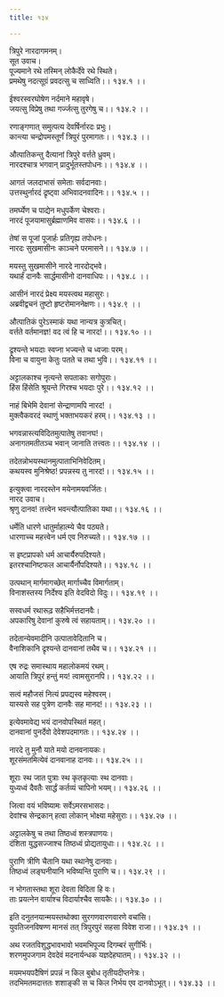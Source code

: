 ```yaml
---
title: १३४

---
```

त्रिपुरे नारदागमनम्।  
सूत उवाच।  
पूज्यमाने रथे तस्मिन् लोकैर्देवे रथे स्थिते।  
प्रमथेषु नदत्सूग्रं प्रवदत्सु च साध्विति।। १३४.१ ।।  
  
ईश्वरस्वरघोषेण नर्दमाने महावृषे।  
जयत्सु विप्रेषु तथा गर्ज्जत्सु तुरगेषु च।। १३४.२ ।।  
  
रणाङ्गणात् समुत्पत्य देवर्षिर्नारदः प्रभुः।  
कान्त्या चन्द्रोपमस्तूर्णं त्रिपुरं पुरमागतः।। १३४.३ ।।  
  
औत्पातिकन्तु दैत्यानां त्रिपुरे वर्त्तते ध्रुवम्।  
नारदश्चात्र भगवान् प्रादुर्भूतस्तपोधनः।। १३४.४ ।।  
  
आगतं जलदाभासं समेताः सर्वदानवाः।  
उत्तस्थुर्नारदं द्रृष्ट्वा अभिवादनवादिनः।। १३४.५ ।।  
  
तमर्घ्येण च पाद्येन मधुपर्केण चेश्वराः।  
नारदं पूजयामासुर्ब्रह्माणमिव वासवः।। १३४.६ ।।  
  
तेषां स पूजां पूजार्हः प्रतिगृह्य तपोधनः।  
नारदः सुखमासीनः काञ्चने परमासने।। १३४.७ ।।  
  
मयस्तु सुखमासीने नारदे नारदोद्भवे।  
यथार्हं दानवैः सार्द्धमासीनो दानवाधिपः।। १३४.८ ।।  
  
आसीनं नारदं प्रेक्ष्य मयस्त्वथ महासुरः।  
अब्रवीद्वचनं तुष्टो हृष्टरोमाननेक्षणः।। १३४.९ ।।  
  
औत्पातिकं पुरेऽस्माकं यथा नान्यत्र कुत्रचित्।  
वर्त्तते वर्तमानज्ञ! वद त्वं हि च नारद!।। १३४.१० ।।  
  
द्रृश्यन्ते भयदाः स्वप्ना भज्यन्ते च ध्वजाः परम्।  
विना च वायुना केतुः पतते च तथा भुवि।। १३४.११ ।।  
  
अट्टालकाश्च नृत्यन्ते सपताकाः सगोपुराः।  
हिंस हिंसेति श्रूयन्ते गिरश्च भयदाः पुरे।। १३४.१२ ।।  
  
नाहं बिभेमि देवानां सेन्द्राणामपि नारद! ।  
मुक्त्वैकवरदं स्थाणुं भक्ताभयकरं हरम्।। १३४.१३ ।।  
  
भगवन्नास्त्यविदितमुत्पातेषु तवानघ!।  
अनागतमतीतञ्च भवान् जानाति तत्त्वतः।। १३४.१४ ।।  
  
तदेतन्नोभयस्थानमुत्पाताभिनिवेदितम्।  
कथयस्व मुनिश्रेष्ठ! प्रपन्नस्य तु नारद!।। १३४.१५ ।।  
  
इत्युक्त्वा नारदस्तेन मयेनामयवर्जितः।  
नारद उवाच।  
श्रृणु दानव! तत्त्वेन भवन्त्यौत्पातिका यथा।। १३४.१६ ।।  
  
धर्मेति धारणे धातुर्माहात्म्ये चैव पठ्यते।  
धारणाच्च महत्त्वेन धर्म एव निरुच्यते।। १३४.१७ ।।  
  
स इष्टप्रापको धर्म आचार्यैरुपदिश्यते।  
इतरश्चानिष्टफल आचार्यैर्नोपदिश्यते।। १३४.१८ ।।  
  
उत्पथान् मार्गमागच्छेत् मार्गाच्चैव विमार्गताम्।  
विनाशस्तस्य निर्देश्य इति वेदविदो विदुः।। १३४.१९ ।।  
  
सस्वधर्म रथारूढ़ सहैभिर्मत्तदानवैः।  
अपकारिषु देवानां कुरुषे त्वं सहायताम्।। १३४.२० ।।  
  
तदेतान्येवमादीनि उत्पातावेदितानि च।  
वैनाशिकानि द्रृश्यन्ते दानवानां तथैव च।। १३४.२१ ।।  
  
एष रुद्रः समास्थाय महालोकमयं रथम्।  
आयाति त्रिपुरं हन्तुं मय! त्वामसुरानपि।। १३४.२२ ।।  
  
सत्वं महौजसं नित्यं प्रपद्यस्व महेश्वरम्।  
यास्यसे सह पुत्रेण दानवैः सह मानद!।। १३४.२३ ।।  
  
इत्येवमावेद्य भयं दानवोपस्थितं महत्।  
दानवानां पुनर्देवो देवेशपदमागतः।। १३४.२४ ।।  
  
नारदे तु मुनौ याते मयो दानवनायकः।  
शूरसंमतमित्येवं दानवानाह दानवः।। १३४.२५ ।।  
  
शूराः स्थ जात पुत्राः स्थ कृतकृत्याः स्थ दानवाः।  
युध्यध्वं दैवतैः सार्द्धं कर्तव्यं चापिनो भयम्।। १३४.२६ ।।  
  
जित्वा वयं भविष्यामः सर्वेऽमरसभासदः।  
देवांश्च सेन्द्रकान् हत्वा लोकान् भोक्ष्या महेसुराः।। १३४.२७ ।।  
  
अट्टालकेषु च तथा तिष्ठध्वं शस्त्रपाणयः।  
दंशिता युद्धसज्जाश्च तिष्ठध्वं प्रोद्यतायुधाः।। १३४.२८ ।।  
  
पुराणि त्रीणि चैतानि यथा स्थानेषु दानवाः।  
तिष्ठध्वं लङ्घनीयानि भविष्यन्ति पुराणि च।। १३४.२९ ।।  
  
न भोगतास्तथा शूरा देवता विदिता हि वः।  
ताः प्रयत्नेन वार्याश्च विदार्याश्चैव सायकैः।। १३४.३० ।।  
  
इति दनुतनयान्मयस्तथोक्वा सुरगणवारणवारणे वचांसि।  
युवतिजनविषण्ण मानसं तत् त्रिपुरपुरं सहसा विवेश राजा।। १३४.३१ ।।  
  
अथ रजतविशुद्धभावभावो भवमभिपूज्य दिगम्बरं सुगीर्भिः।  
शरणमुपजगाम देवदेवं मदनार्यन्धक यज्ञदेहघातम्।। १३४.३२ ।।  
  
मयमभयपदैषिणं प्रपन्नं न किल बुबोध तृतीयदीप्तनेत्रः।  
तदभिमतमदात्ततः शशाङ्की स च किल निर्भय एव दानवोऽभूत्।। १३४.३३ ।।